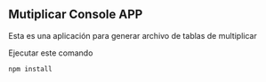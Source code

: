 ## Mutiplicar Console APP
Esta es una aplicación para generar archivo de tablas de multiplicar

Ejecutar este comando 

```
npm install
```